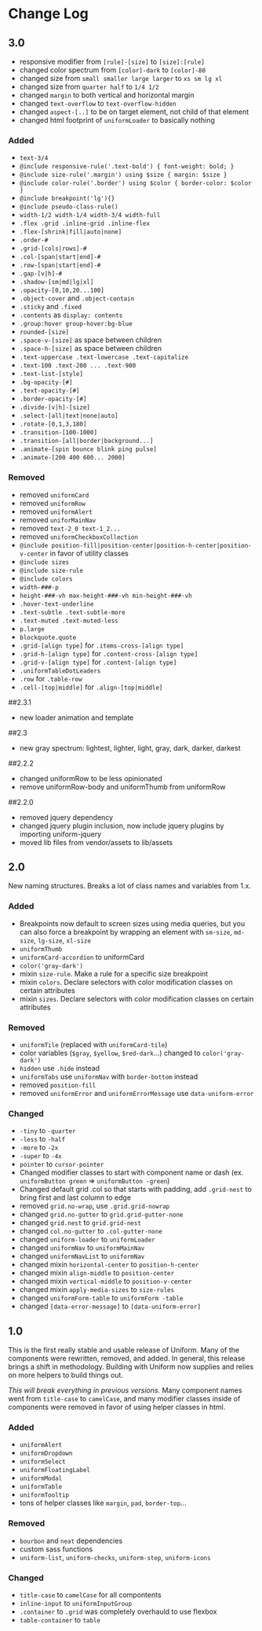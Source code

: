 # Change Log

## 3.0
- responsive modifier from `[rule]-[size]` to `[size]:[rule]`
- changed color spectrum from `[color]-dark` to `[color]-80`
- changed size from `small smaller large larger` to `xs sm lg xl`
- changed size from `quarter half` to `1/4 1/2`
- changed `margin` to both vertical and horizontal margin
- changed `text-overflow` to `text-overflow-hidden`
- changed `aspect-[..]` to be on target element, not child of that element
- changed html footprint of `uniformLoader` to basically nothing

### Added
- `text-3/4`
- `@include responsive-rule('.text-bold') { font-weight: bold; }`
- `@include size-rule('.margin') using $size { margin: $size }`
- `@include color-rule('.border') using $color { border-color: $color }`
- `@include breakpoint('lg'){}`
- `@include pseudo-class-rule()`
- `width-1/2 width-1/4 width-3/4 width-full`
- `.flex .grid .inline-grid .inline-flex`
- `.flex-[shrink|fill|auto|none]`
- `.order-#`
- `.grid-[cols|rows]-#`
- `.col-[span|start|end]-#`
- `.row-[span|start|end]-#`
- `.gap-[v|h]-#`
- `.shadow-[sm|md|lg|xl]`
- `.opacity-[0,10,20...100]`
- `.object-cover` and `.object-contain`
- `.sticky` and `.fixed`
- `.contents` as `display: contents`
- `.group:hover group-hover:bg-blue`
- `rounded-[size]`
- `.space-v-[size]` as space between children
- `.space-h-[size]` as space between children
- `.text-uppercase .text-lowercase .text-capitalize`
- `.text-100 .text-200 ... .text-900`
- `.text-list-[style]`
- `.bg-opacity-[#]`
- `.text-opacity-[#]`
- `.border-opacity-[#]`
- `.divide-[v|h]-[size]`
- `.select-[all|text|none|auto]`
- `.rotate-[0,1,3,180]`
- `.transition-[100-1000]`
- `.transition-[all|border|background...]`
- `.animate-[spin bounce blink ping pulse]`
- `.animate-[200 400 600... 2000]`


### Removed
- removed `uniformCard`
- removed `uniformRow`
- removed `uniformAlert`
- removed `uniforMainNav`
- removed `text-2_0 text-1_2...`
- removed `uniformCheckboxCollection`
- `@include position-fill|position-center|position-h-center|position-v-center` in favor of utility classes
- `@include sizes`
- `@include size-rule`
- `@include colors`
- `width-###-p`
- `height-###-vh max-height-###-vh min-height-###-vh`
- `.hover-text-underline`
- `.text-subtle .text-subtle-more`
- `.text-muted .text-muted-less`
- `p.large`
- `blockquote.quote`
- `.grid-[align type]` for `.items-cross-[align type]`
- `.grid-h-[align type]` for `.content-cross-[align type]`
- `.grid-v-[align type]` for `.content-[align type]`
- `.uniformTableDotLeaders`
- `.row` for `.table-row`
- `.cell-[top|middle]` for `.align-[top|middle]`

##2.3.1
- new loader animation and template

##2.3
- new gray spectrum: lightest, lighter, light, gray, dark, darker, darkest

##2.2.2
- changed uniformRow to be less opinionated
- remove uniformRow-body and uniformThumb from uniformRow

##2.2.0
- removed jquery dependency
- changed jquery plugin inclusion, now include jquery plugins by importing uniform-jquery
- moved lib files from vendor/assets to lib/assets


## 2.0
New naming structures. Breaks a lot of class names and variables from 1.x.

### Added
- Breakpoints now default to screen sizes using media queries, but you can also force a breakpoint by wrapping an element with `sm-size`, `md-size`, `lg-size`, `xl-size`
- `uniformThumb`
- `uniformCard-accordion` to uniformCard
- `color('gray-dark')`
- mixin `size-rule`. Make a rule for a specific size breakpoint
- mixin `colors`. Declare selectors with color modification classes on certain attributes
- mixin `sizes`. Declare selectors with color modification classes on certain attributes

### Removed
- `uniformTile` (replaced with `uniformCard-tile`)
- color variables (`$gray`, `$yellow`, `$red-dark`...) changed to `color('gray-dark')`
- `hidden` use `.hide` instead
- `uniformTabs` use `uniformNav` with `border-bottom` instead
- removed `position-fill`
- removed `uniformError` and `uniformErrorMessage` use `data-uniform-error`

### Changed
- `-tiny` to `-quarter`
- `-less` to `-half`
- `-more` to `-2x`
- `-super` to `-4x`
- `pointer` to `cursor-pointer`
- Changed modifier classes to start with component name or dash (ex. `uniformButton green` => `uniformButton -green`)
- Changed default grid .col so that starts with padding, add `.grid-nest` to bring first and last column to edge
- removed `grid.no-wrap`, use `.grid.grid-nowrap`
- changed `grid.no-gutter` to `grid.grid-gutter-none`
- changed `grid.nest` to `grid.grid-nest`
- changed `col.no-gutter` to `.col-gutter-none`
- changed `uniform-loader` to `uniformLoader`
- changed `uniformNav` to `uniformMainNav`
- changed `uniformNavList` to `uniformNav`
- changed mixin `horizontal-center` to `position-h-center`
- changed mixin `align-middle` to `position-center`
- changed mixin `vertical-middle` to `position-v-center`
- changed mixin `apply-media-sizes` to `size-rules`
- changed `uniformForm-table` to `uniformForm -table`
- changed `[data-error-message]` to `[data-uniform-error]`


## 1.0
This is the first really stable and usable release of Uniform. Many of the components were rewritten, removed, and added. In general, this release brings a shift in methodology. Building with Uniform now supplies and relies on more helpers to build things out.

*This will break everything in previous versions.* Many component names went from `title-case` to `camelCase`, and many modifier classes inside of components were removed in favor of using helper classes in html.

### Added
- `uniformAlert`
- `uniformDropdown`
- `uniformSelect`
- `uniformFloatingLabel`
- `uniformModal`
- `uniformTable`
- `uniformTooltip`
- tons of helper classes like `margin`, `pad`, `border-top`...

### Removed
- `bourbon` and `neat` dependencies
- custom sass functions
- `uniform-list`, `uniform-checks`, `uniform-step`, `uniform-icons`

### Changed
- `title-case` to `camelCase` for all compontents
- `inline-input` to `uniformInputGroup`
- `.container` to `.grid` was completely overhauld to use flexbox
- `table-container` to `table`
